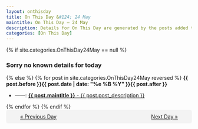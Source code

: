 ```yaml
---
layout: onthisday
title: On This Day &#124; 24 May
maintitle: On This Day — 24 May
description: Details for On This Day are generated by the posts added to the website so the content is subject to changes/updates over time.
categories: [On This Day]
---
```


{% if site.categories.OnThisDay24May == null %}
<h3>Sorry no known details for today</h3>
{% else %}
{% for post in site.categories.OnThisDay24May reversed %}
<strong>{{ post.before }}{{ post.date | date: "%e %B %Y" }}{{ post.after }}</strong>
<ul>
<li> ——: <a class="{{ post.class }}" href="{{ post.url }}"><strong>{{ post.maintitle }}</strong> - {{ post.post_description }}</a></li>
</ul>
{% endfor %}
{% endif %}

<div style="background-color: #f3f3f3; padding: 10px; border-radius: 5px; text-align: center; display: flex; justify-content: space-evenly;">
<a href="/onthisday/05/05-23">« Previous Day</a>
<span style="visibility:hidden;">[ Visit Leap Year February 29 ]</span>
<a href="/onthisday/05/05-25">Next Day »</a>
</div>
